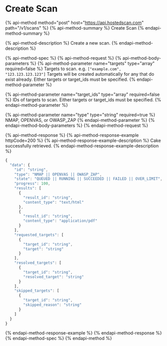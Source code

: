 # Create Scan

{% api-method method="post" host="https://api.hostedscan.com" path="/v1/scans" %}
{% api-method-summary %}
Create Scan
{% endapi-method-summary %}

{% api-method-description %}
Create a new scan.
{% endapi-method-description %}

{% api-method-spec %}
{% api-method-request %}
{% api-method-body-parameters %}
{% api-method-parameter name="targets" type="array" required=false %}
Targets to scan. e.g. `["example.com", "123.123.123.123"]` Targets will be created automatically for any that do exist already. Either targets or target\_ids must be specified.
{% endapi-method-parameter %}

{% api-method-parameter name="target\_ids" type="array" required=false %}
IDs of targets to scan. Either targets or target\_ids must be specified.
{% endapi-method-parameter %}

{% api-method-parameter name="type" type="string" required=true %}
NMAP, OPENVAS, or OWASP\_ZAP
{% endapi-method-parameter %}
{% endapi-method-body-parameters %}
{% endapi-method-request %}

{% api-method-response %}
{% api-method-response-example httpCode=200 %}
{% api-method-response-example-description %}
Cake successfully retrieved.
{% endapi-method-response-example-description %}

```javascript
{
  "data": {
    "id": "string",
    "type": "NMAP || OPENVAS || OWASP_ZAP",
    "state": "QUEUED || RUNNING || SUCCEEDED || FAILED || OVER_LIMIT",
    "progress": 100,
    "results": [
      {
        "result_id": "string",
        "content_type": "text/html"
      },
      {
        "result_id": "string",
        "content_type": "application/pdf"
      }
    ],
    "requested_targets": [
      {
        "target_id": "string",
        "target": "string"
      }
    ],
    "resolved_targets": [
      {
        "target_id": "string",
        "resolved_target": "string"
      }
    ],
    "skipped_targets": [
      {
        "target_id": "string",
        "skipped_reason": "string"
      }
    ]
  }
}
```
{% endapi-method-response-example %}
{% endapi-method-response %}
{% endapi-method-spec %}
{% endapi-method %}



